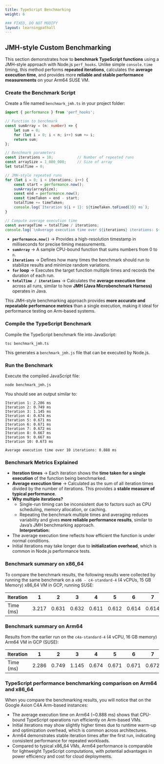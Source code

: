 ```yaml
---
title: TypeScript Benchmarking
weight: 6

### FIXED, DO NOT MODIFY
layout: learningpathall
---
```



## JMH-style Custom Benchmarking

This section demonstrates how to **benchmark TypeScript functions** using a JMH-style approach with Node.js `perf_hooks`. Unlike simple `console.time` timing, this method performs **repeated iterations**, calculates the **average execution time**, and provides more **reliable and stable performance measurements** on your Arm64 SUSE VM.

### Create the Benchmark Script
Create a file named `benchmark_jmh.ts` in your project folder:

```typescript
import { performance } from 'perf_hooks';

// Function to benchmark
const sumArray = (n: number) => {
    let sum = 0;
    for (let i = 0; i < n; i++) sum += i;
    return sum;
};

// Benchmark parameters
const iterations = 10;           // Number of repeated runs
const arraySize = 1_000_000;     // Size of array
let totalTime = 0;

// JMH-style repeated runs
for (let i = 0; i < iterations; i++) {
    const start = performance.now();
    sumArray(arraySize);
    const end = performance.now();
    const timeTaken = end - start;
    totalTime += timeTaken;
    console.log(`Iteration ${i + 1}: ${timeTaken.toFixed(3)} ms`);
}

// Compute average execution time
const averageTime = totalTime / iterations;
console.log(`\nAverage execution time over ${iterations} iterations: ${averageTime.toFixed(3)} ms`);
```

- **`performance.now()`** → Provides a high-resolution timestamp in milliseconds for precise timing measurements.  
- **`sumArray`** → A sample CPU-bound function that sums numbers from 0 to `n`.  
- **`iterations`** → Defines how many times the benchmark should run to stabilize results and minimize random variations.  
- **`for` loop** → Executes the target function multiple times and records the duration of each run.  
- **`totalTime / iterations`** → Calculates the **average execution time** across all runs, similar to how **JMH (Java Microbenchmark Harness)** operates in Java.  

This JMH-style benchmarking approach provides **more accurate and repeatable performance metrics** than a single execution, making it ideal for performance testing on Arm-based systems.

### Compile the TypeScript Benchmark
Compile the TypeScript benchmark file into JavaScript:

```console
tsc benchmark_jmh.ts
```
This generates a `benchmark_jmh.js` file that can be executed by Node.js.

### Run the Benchmark
Execute the compiled JavaScript file:

```console
node benchmark_jmh.js
```
You should see an output similar to:

```output
Iteration 1: 2.286 ms
Iteration 2: 0.749 ms
Iteration 3: 1.145 ms
Iteration 4: 0.674 ms
Iteration 5: 0.671 ms
Iteration 6: 0.671 ms
Iteration 7: 0.672 ms
Iteration 8: 0.667 ms
Iteration 9: 0.667 ms
Iteration 10: 0.673 ms

Average execution time over 10 iterations: 0.888 ms
```

### Benchmark Metrics Explained

- **Iteration times** → Each iteration shows the **time taken for a single execution** of the function being benchmarked.  
- **Average execution time** → Calculated as the sum of all iteration times divided by the number of iterations. This provides a **stable measure of typical performance**.  
- **Why multiple iterations?**  
  - Single-run timing can be inconsistent due to factors such as CPU scheduling, memory allocation, or caching.  
  - Repeating the benchmark multiple times and averaging reduces variability and gives **more reliable performance results**, similar to Java’s JMH benchmarking approach.  
**Interpretation:**  
- The average execution time reflects how efficient the function is under normal conditions.  
- Initial iterations may take longer due to **initialization overhead**, which is common in Node.js performance tests.  

### Benchmark summary on x86_64
To compare the benchmark results, the following results were collected by running the same benchmark on a `x86 - c4-standard-4` (4 vCPUs, 15 GB Memory) x86_64 VM in GCP, running SUSE:

| Iteration | 1     | 2     | 3     | 4     | 5     | 6     | 7     | 8     | 9     | 10    | Average |
|-----------|-------|-------|-------|-------|-------|-------|-------|-------|-------|-------|---------|
| Time (ms) | 3.217 | 0.631 | 0.632 | 0.611 | 0.612 | 0.614 | 0.614 | 0.611 | 0.606 | 0.532 | 0.868   |

### Benchmark summary on Arm64
Results from the earlier run on the `c4a-standard-4` (4 vCPU, 16 GB memory) Arm64 VM in GCP (SUSE):

| Iteration | 1     | 2     | 3     | 4     | 5     | 6     | 7     | 8     | 9     | 10    | Average |
|-----------|-------|-------|-------|-------|-------|-------|-------|-------|-------|-------|---------|
| Time (ms) | 2.286 | 0.749 | 1.145 | 0.674 | 0.671 | 0.671 | 0.672 | 0.667 | 0.667 | 0.673 | 0.888   |

### TypeScript performance benchmarking comparison on Arm64 and x86_64

When you compare the benchmarking results, you will notice that on the Google Axion C4A Arm-based instances:

- The average execution time on Arm64 (~0.888 ms) shows that CPU-bound TypeScript operations run efficiently on Arm-based VMs.
- Initial iterations may show slightly higher times due to runtime warm-up and optimization overhead, which is common across architectures.  
- Arm64 demonstrates stable iteration times after the first run, indicating consistent performance for repeated workloads.  
- Compared to typical x86_64 VMs, Arm64 performance is comparable for lightweight TypeScript computations, with potential advantages in power efficiency and cost for cloud deployments.
